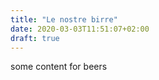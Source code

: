 ```yaml
---
title: "Le nostre birre"
date: 2020-03-03T11:51:07+02:00
draft: true
---
```


some content for beers
